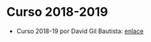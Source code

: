 # Curso 2018-2019

- Curso 2018-19 por David Gil Bautista: [enlace](https://github.com/DavidBaug/SWAP)
